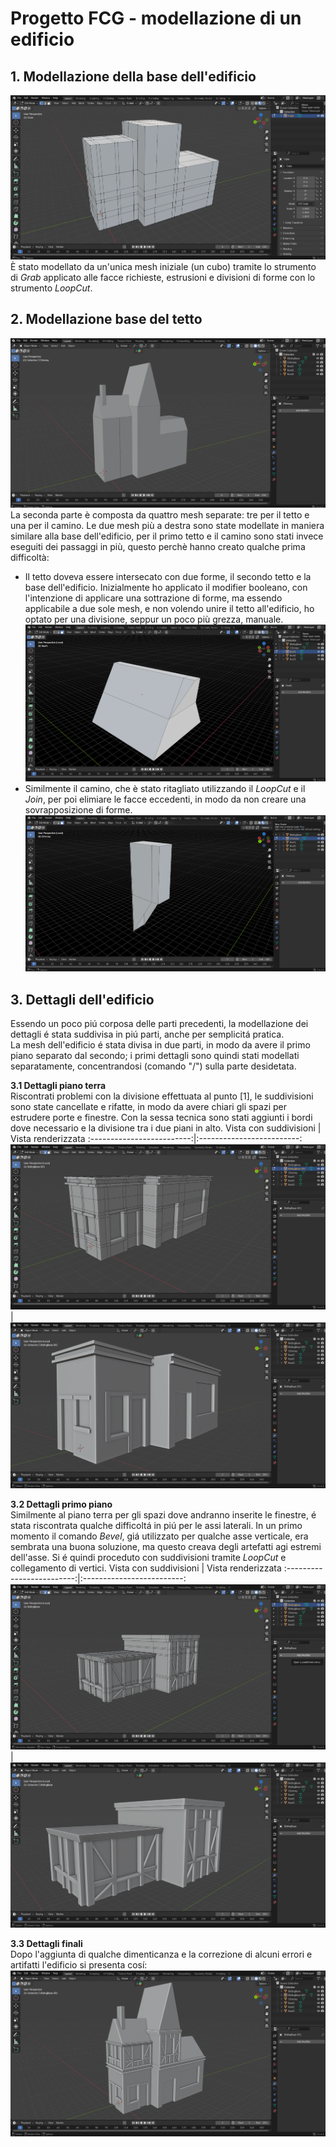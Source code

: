 # Progetto FCG - modellazione di un edificio
## 1. Modellazione della base dell'edificio
![1_base_edificio](ImgRepo/1_base_edificio.png)
È stato modellato da un'unica mesh iniziale (un cubo) tramite lo strumento di *Grab* applicato alle facce richieste, estrusioni e divisioni di forme con lo strumento *LoopCut*.
## 2. Modellazione base del tetto
![tetto](ImgRepo/2_base_tetto.png)
La seconda parte è composta da quattro mesh separate: tre per il tetto e una per il camino. Le due mesh più a destra sono state modellate in maniera similare alla base dell'edificio, per il primo tetto e il camino sono stati invece eseguiti dei passaggi in più, questo perchè hanno creato qualche prima difficoltà:
- Il tetto doveva essere intersecato con due forme, il secondo tetto e la base dell'edificio. Inizialmente ho applicato il modifier booleano, con l'intenzione di applicare una sottrazione di forme, ma essendo applicabile a due sole mesh, e non volendo unire il tetto all'edificio, ho optato per una divisione, seppur un poco più grezza, manuale. ![tetto_dettaglio](ImgRepo/2_base_tetto_dettaglio.png)
- Similmente il camino, che è stato ritagliato utilizzando il *LoopCut* e il *Join*, per poi elimiare le facce eccedenti, in modo da non creare una sovrapposizione di forme. ![tetto_dettaglio_camino](ImgRepo/2_base_tetto_dettaglio_camino.png)
## 3. Dettagli dell'edificio
Essendo un poco piú corposa delle parti precedenti, la modellazione dei dettagli é stata suddivisa in piú parti, anche per semplicitá pratica. \
La mesh dell'edificio é stata divisa in due parti, in modo da avere il primo piano separato dal secondo; i primi dettagli sono quindi stati modellati separatamente, concentrandosi (comando "/") sulla parte desidetata.

**3.1 Dettagli piano terra** \
Riscontrati problemi con la divisione effettuata al punto [1], le suddivisioni sono state cancellate e rifatte, in modo da avere chiari gli spazi per estrudere porte e finestre. Con la sessa tecnica sono stati aggiunti i bordi dove necessario e la divisione tra i due piani in alto.
Vista con suddivisioni | Vista renderizzata
:-------------------------:|:-------------------------:
![3_dettagli_edificio_1](ImgRepo/3_dettagli_edificio_1.png) | ![3_dettagli_edificio_2](ImgRepo/3_dettagli_edificio_2.png)

**3.2 Dettagli primo piano** \
Similmente al piano terra per gli spazi dove andranno inserite le finestre, é stata riscontrata qualche difficoltá in piú per le assi laterali. In un primo momento il comando *Bevel*, giá utilizzato per qualche asse verticale, era sembrata una buona soluzione, ma questo creava degli artefatti agi estremi dell'asse. Si é quindi proceduto con suddivisioni tramite *LoopCut* e collegamento di vertici.
Vista con suddivisioni | Vista renderizzata
:-------------------------:|:-------------------------:
![3_dettagli_edificio_3](ImgRepo/3_dettagli_edificio_3.png) | ![3_dettagli_edificio_4](ImgRepo/3_dettagli_edificio_4.png)

**3.3 Dettagli finali** \
Dopo l'aggiunta di qualche dimenticanza e la correzione di alcuni errori e artifatti l'edificio si presenta cosí:
![3_dettagli_edificio_5](ImgRepo/3_dettagli_edificio_5.png)